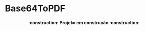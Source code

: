 # Base64ToPDF
<h4 align="center"> 
    :construction:  Projeto em construção  :construction:
</h4>
<a href="https://snyk.io/test/github/visudade/Base64ToPDF">
